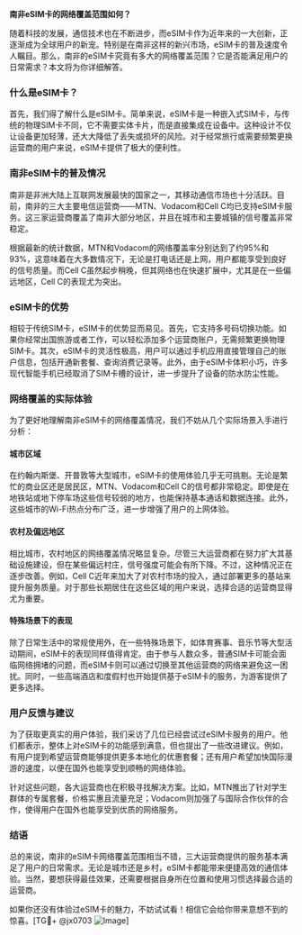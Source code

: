 **南非eSIM卡的网络覆盖范围如何？**

随着科技的发展，通信技术也在不断进步，而eSIM卡作为近年来的一大创新，正逐渐成为全球用户的新宠。特别是在南非这样的新兴市场，eSIM卡的普及速度令人瞩目。那么，南非的eSIM卡究竟有多大的网络覆盖范围？它是否能满足用户的日常需求？本文将为你详细解答。

### 什么是eSIM卡？

首先，我们得了解什么是eSIM卡。简单来说，eSIM卡是一种嵌入式SIM卡，与传统的物理SIM卡不同，它不需要实体卡片，而是直接集成在设备中。这种设计不仅让设备更加轻薄，还大大降低了丢失或损坏的风险。对于经常旅行或需要频繁更换运营商的用户来说，eSIM卡提供了极大的便利性。

### 南非eSIM卡的普及情况

南非是非洲大陆上互联网发展最快的国家之一，其移动通信市场也十分活跃。目前，南非的三大主要电信运营商——MTN、Vodacom和Cell C均已支持eSIM卡服务。这三家运营商覆盖了南非大部分地区，并且在城市和主要城镇的信号覆盖非常稳定。

根据最新的统计数据，MTN和Vodacom的网络覆盖率分别达到了约95%和93%，这意味着在大多数情况下，无论是打电话还是上网，用户都能享受到良好的信号质量。而Cell C虽然起步稍晚，但其网络也在快速扩展中，尤其是在一些偏远地区，Cell C的表现尤为突出。

### eSIM卡的优势

相较于传统SIM卡，eSIM卡的优势显而易见。首先，它支持多号码切换功能。如果你经常出国旅游或者工作，可以轻松添加多个运营商账户，无需频繁更换物理SIM卡。其次，eSIM卡的灵活性极高，用户可以通过手机应用直接管理自己的账户信息，包括开通新套餐、查询消费记录等。此外，由于eSIM卡体积小巧，许多现代智能手机已经取消了SIM卡槽的设计，进一步提升了设备的防水防尘性能。

### 网络覆盖的实际体验

为了更好地理解南非eSIM卡的网络覆盖情况，我们不妨从几个实际场景入手进行分析：

#### 城市区域

在约翰内斯堡、开普敦等大型城市，eSIM卡的使用体验几乎无可挑剔。无论是繁忙的商业区还是居民区，MTN、Vodacom和Cell C的信号都非常稳定。即使是在地铁站或地下停车场这些信号较弱的地方，也能保持基本通话和数据连接。此外，这些城市的Wi-Fi热点分布广泛，进一步增强了用户的上网体验。

#### 农村及偏远地区

相比城市，农村地区的网络覆盖情况略显复杂。尽管三大运营商都在努力扩大其基础设施建设，但在某些偏远村庄，信号强度可能会有所下降。不过，这种情况正在逐步改善。例如，Cell C近年来加大了对农村市场的投入，通过部署更多的基站来提升服务质量。对于那些长期居住在这些区域的用户来说，选择合适的运营商显得尤为重要。

#### 特殊场景下的表现

除了日常生活中的常规使用外，在一些特殊场景下，如体育赛事、音乐节等大型活动期间，eSIM卡的表现同样值得肯定。由于参与人数众多，普通SIM卡可能会面临网络拥堵的问题，而eSIM卡则可以通过切换至其他运营商的网络来避免这一困扰。同时，一些高端酒店和度假村也开始提供基于eSIM卡的服务，为游客提供了更多选择。

### 用户反馈与建议

为了获取更真实的用户体验，我们采访了几位已经尝试过eSIM卡服务的用户。他们都表示，整体上对eSIM卡的功能感到满意，但也提出了一些改进建议。例如，有用户提到希望运营商能够提供更多本地化的优惠套餐；还有用户希望加快国际漫游的速度，以便在国外也能享受到顺畅的网络体验。

针对这些问题，各大运营商也在积极寻找解决方案。比如，MTN推出了针对学生群体的专属套餐，价格实惠且流量充足；Vodacom则加强了与国际合作伙伴的合作，使得用户在国外也能享受到优质的网络服务。

### 结语

总的来说，南非的eSIM卡网络覆盖范围相当不错，三大运营商提供的服务基本满足了用户的日常需求。无论是城市还是乡村，eSIM卡都能带来便捷高效的通信体验。当然，要想获得最佳效果，还需要根据自身所在位置和使用习惯选择最合适的运营商。

如果你还没有体验过eSIM卡的魅力，不妨试试看！相信它会给你带来意想不到的惊喜。[TG💪+ @jx0703 ![Image](https://github.com/user-attachments/assets/dbca1d08-cadb-493c-b0ec-ad6f7a83f270)]